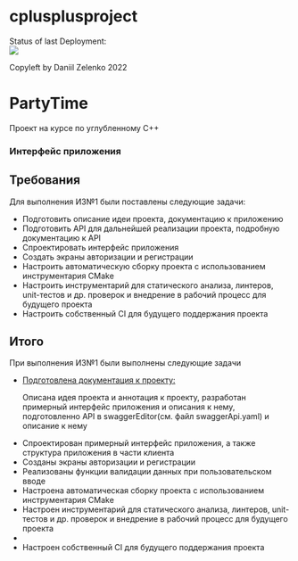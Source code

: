 # cplusplusproject
Status of last Deployment: <br>
<img src="https://github.com/Yakwilik/cplusplusproject/workflows/CI/badge.svg?branch=master"><br>

Copyleft by Daniil Zelenko 2022


<div class="app">
    <h1 class="app__name">PartyTime</h1>
    <p class="app__descr">Проект на курсе по углубленному C++</p>
</div>


### Интерфейс приложения
<section class="requirements">
    <h2 class="requirements__header">Требования</h2>
    <p class="requirements__description">Для выполнения ИЗ№1 были поставлены следующие задачи:</p>
    <ul class="requirements__list list">
        <li class="list__item item">Подготовить описание идеи проекта, документацию к приложению </li>
        <li class="list__item item">Подготовить API для дальнейшей реализации проекта, подробную документацию к API</li>
        <li class="list__item item">Спроектировать интерфейс приложения</li>
        <li class="list__item item">Создать экраны авторизации и регистрации</li>
        <li class="list__item item">Настроить автоматическую сборку проекта с использованием инструментария CMake</li>
        <li class="list__item item">Настроить инструментарий для статического анализа, линтеров, unit-тестов и др. проверок и внедрение в рабочий процесс для будущего проекта</li>
        <li class="list__item item">Настроить собственный CI для будущего поддержания проекта</li>
    <ul>
</section>

<section class="results">
    <h2 class="results__header">Итого</h2>
    <p class="results__description">При выполнения ИЗ№1 были выполнены следующие задачи</p>
    <ul class="results__list list">
        <li class="list__item item">
        <a href="https://docs.google.com/document/d/1uMyW275ESjmtihpCn1yyfGCaKmubLG53Cud8IsXSRYk/edit#heading=h.fq483mxmz760" class="item__title" target="Official documentation">Подготовлена документация к проекту:</a>
        <p class="item__description">Описана идея проекта и аннотация к проекту, разработан примерный интерфейс приложения и описания к нему, подготовленно API в swaggerEditor(см. файл swaggerApi.yaml) и описание к нему</p>
        </li>
        <li class="list__item item">Спроектирован примерный интерфейс приложения, а также структура приложения в части клиента</li>
        <li class="list__item item">Созданы экраны авторизации и регистрации</li>
        <li class="list__item item">Реализованы функции валидации данных при пользовательском вводе</li>
        <li class="list__item item">Настроена автоматическая сборку проекта с использованием инструментария CMake</li>
        <li class="list__item item">Настроен инструментарий для статического анализа, линтеров, unit-тестов и др. проверок и внедрение в рабочий процесс для будущего проекта<li>
        <li class="list__item item">Настроен собственный CI для будущего поддержания проекта</li>
    <ul>
</section>
